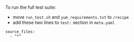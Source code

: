 To run the full test suite:

* move `run_test.sh` and `yum_requirements.txt` to `/recipe`
* add these two lines to `test:` section in `meta.yaml`

```
source_files:
  - "*"
```